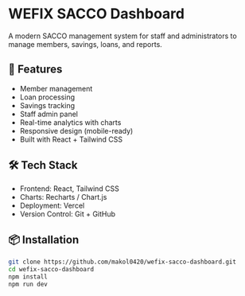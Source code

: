 # WEFIX SACCO Dashboard

A modern SACCO management system for staff and administrators to manage members, savings, loans, and reports.

## 🚀 Features

- Member management
- Loan processing
- Savings tracking
- Staff admin panel
- Real-time analytics with charts
- Responsive design (mobile-ready)
- Built with React + Tailwind CSS

## 🛠 Tech Stack

- Frontend: React, Tailwind CSS
- Charts: Recharts / Chart.js
- Deployment: Vercel
- Version Control: Git + GitHub

## 📦 Installation

```bash
git clone https://github.com/makol0420/wefix-sacco-dashboard.git
cd wefix-sacco-dashboard
npm install
npm run dev
